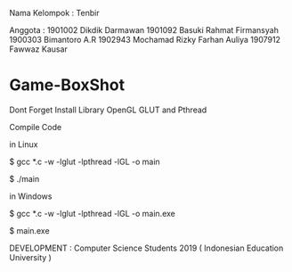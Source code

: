 Nama Kelompok : Tenbir

Anggota : 1901002 Dikdik Darmawan
          1901092 Basuki Rahmat Firmansyah
          1900303 Bimantoro A.R
          1902943 Mochamad Rizky Farhan Auliya
          1907912 Fawwaz Kausar

# Game-BoxShot
Dont Forget Install Library OpenGL GLUT and Pthread


Compile Code 

in Linux

$ gcc *.c -w -lglut -lpthread -lGL -o main

$ ./main

in Windows

$ gcc *.c -w -lglut -lpthread -lGL -o main.exe

$ main.exe


DEVELOPMENT : Computer Science Students 2019 ( Indonesian Education University )

